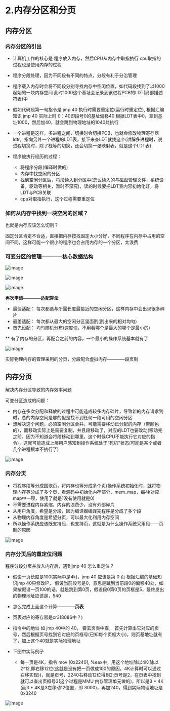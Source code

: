 

# 2.内存分区和分页  


## 内存分区  

### 内存分区的引出  

* 计算机工作的核心是  程序放入内存，然后CPU从内存中取指执行   cpu取指的过程也是使用内存的过程  

* 程序分段处理，因为不同段有不同的特点，分段有利于分治管理
* 程序载入内存时会将不同段分别寻找内存中空闲位置，如代码段找到了以1000起始的一块内存空间  此时1000这个基址会记录到该进程PCB的LDT(局部描述符表)中  
* 假如代码段第一句指令是 jmp 40   执行时需要重定位(运行时重定位),  根据汇编知识 jmp 40 实际上时 0：40即段号0的基址偏移40  根据LDT表中0，拿到基址1000，然后加40，就会跳到物理地址的1040处执行
* 一个进程是这样，多进程之间，切换时会切换PCB，也就会修改物理寄存器ldtr，指向另外一个进程的LDT表，接下来查LDT就找这个(讲解多进程时，说进程切换时，除了栈等的切换，还会切换一张映射表，就是这个LDT表)  

* 程序被执行经历的过程：
    * 将程序分段(编译时做的)
    * 内存中找空闲的分区
    * 找到空闲分区后，将段读入到分区中(怎么读入的与磁盘管理文件，系统设备，驱动等相关，暂时不深究)，读的时候要把LDT表内容初始化好，将LDT与PCB关联
    * cpu对取指执行，这个过程需要重定位  

### 如何从内存中找到一块空闲的区域？  

也就是内存应该怎么切割？  

固定分区肯定不合适，直接把内存按找固定大小分好，不同程序在内存中占用的空间不同，这样可能一个很小的程序也会占用内存的一个分区，太浪费  

### 可变分区的管理————核心数据结构  

![image](https://user-images.githubusercontent.com/58176267/161493754-93730db0-2cde-4503-8598-7e0290acf5a0.png)

![image](https://user-images.githubusercontent.com/58176267/161494279-461d8256-9255-4641-8109-413b6ee662a9.png)

![image](https://user-images.githubusercontent.com/58176267/161494477-8a5ccbb8-15f0-4927-8e4d-0597822940a0.png)


**再次申请————适配算法**  

* 最佳适配： 每次都选与所需长度最接近的空闲分区，这样内存中会出现很多碎片  
* 最差适配： 每次都从最大的空闲分区里面割(割出来的相对均匀)  
* 首先设配： 均匀随机分布(速度快，不用看哪个是最大的哪个是最小的)  


** 有了内存的分区，再配合之前的内容，一个最小的操作系统基本就有了  

![image](https://user-images.githubusercontent.com/58176267/161496200-6578c9cb-218c-4b74-9a4f-36b1295c22c6.png)

实际物理内存的管理采用的分页，分段配合虚拟内存————段页制   


## 内存分页  

解决内存分区导致的内存效率问题  

可变分区造成的问题：  

* 内存在多次分配和释放的过程中可能造成较多内存碎片，导致新的内存请求到时，总的内存空间是够的但是找不到任何一段可用的空闲分区  
* 想解决这个问题，必须空闲分区合并，可能需要移动已分配的内存（带颜色的），而移动实际上是需要复制，并且段移动了，对应的LDT也要改动(移动完之前，因为不知道会将段移动到哪里，这个时候CPU不能执行它对应的指令)，这就可能造成上层用户感知到操作系统处于“死机”状态(可能是某个或者几个进程根本不执行了)  
   
![image](https://user-images.githubusercontent.com/58176267/161497881-7fce8a35-9d6b-499c-b310-be71bc835c5d.png)


### 内存分页  

* 将程序段等分成国歌页，将内存也等分成多个页(操作系统初始化时，就将物理内存等分成了多个页，看源码中初始化内存部分，mem_map，每4k对应map中一项，使用了就是1没有使用就是0)  
* 不需要进程内存紧缩，内存的浪费少，没有外部碎片  
* 从用户角度，希望是分段，因为编译器编译完程序是分成了多个段 
* 从物理内存角度是希望分页，可以最大化利用内存空间
* 所以操作系统应该既支持段，也支持页，这就是为什么操作系统采用段——页制的原因

![image](https://user-images.githubusercontent.com/58176267/161498977-5641a9cb-713f-4526-806b-8ea7ee1c9522.png)

### 内存分页后的重定位问题  

程序分段分页并放入内存后，遇到jmp 40 怎么重定位？  


* 假设一页长度是100(实际中是4k)，jmp 40 应该是第 0 页  根据汇编的基础知识jmp 40只修改IP，  假设当前段号是0，意思是跳到当前段0的偏移40处，如果按假设一页100的话，就是跳到第0页，假设段0第0页的页框是5，最终发出的物理地址应该是，540  
* 怎么完成上面这个计算————**页表**  

* 页表对应的寄存器是cr3(8086中？) 
* 指令中的地址 如 jmp 40中的 40， 要去页表中查， 首先计算出它对应的页号，然后根据页号找到它对应的页框号(已知每个页框大小)，则页基地址就有了，加上这个40就是实际物理地址  

* 下图中实际例子  
    * 每一页是4K，指令 mov [0x2240], %eax中，用这个地址除以4K(除以2^12,即右移12位(这就是没有把一页做成100的原因，4K计算时可以通过右移实现))，就是页号，2240右移动12位得到2;页号是2，在页表中找到就可以查出页框号3(这个过程是MMU 内存管理单元做的)，所以是3 * 4K (而3 * 4K是3左移动12位置，即 3000)，再加240，得到实际物理地址是0x3240

![image](https://user-images.githubusercontent.com/58176267/161502787-c0821f39-2144-421a-a2f9-e36ef542b6e8.png)



















